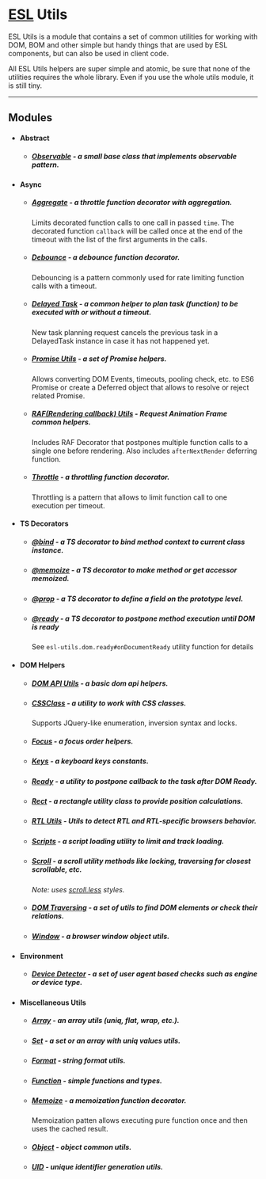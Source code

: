 # [ESL](../../../../) Utils

<a name="intro"></a>

ESL Utils is a module that contains a set of common utilities for working with DOM, BOM and other simple but handy things that are used by ESL components, but can also be used in client code.

All ESL Utils helpers are super simple and atomic, be sure that none of the utilities requires the whole library.
Even if you use the whole utils module, it is still tiny.

---

## Modules

- #### Abstract

  - ##### <a href="./abstract/observable.ts" target="_blank">Observable</a> - a small base class that implements observable pattern.


- #### Async

  - ##### <a href="./async/aggregate.ts" target="_blank">Aggregate</a> - a throttle function decorator with aggregation.
    Limits decorated function calls to one call in passed `time`. The decorated function `callback` will be called once
    at the end of the timeout with the list of the first arguments in the calls.

  - ##### <a href="./async/debounce.ts" target="_blank">Debounce</a> - a debounce function decorator.
    Debouncing is a pattern commonly used for rate limiting function calls with a timeout.

  - ##### <a href="./async/delayed-task.ts" target="_blank">Delayed Task</a> - a common helper to plan task (function) to be executed with or without a timeout.
    New task planning request cancels the previous task in a DelayedTask instance in case it has not happened yet.

  - ##### <a href="./async/promise.ts" target="_blank">Promise Utils</a> - a set of Promise helpers.
    Allows converting DOM Events, timeouts, pooling check, etc. to ES6 Promise or create a Deferred object
    that allows to resolve or reject related Promise.

  - ##### <a href="./async/raf.ts" target="_blank">RAF(Rendering callback) Utils</a> - Request Animation Frame common helpers.
    Includes RAF Decorator that postpones multiple function calls to a single one before rendering.
    Also includes `afterNextRender` deferring function.

  - ##### <a href="./async/throttle.ts" target="_blank">Throttle</a> - a throttling function decorator.
    Throttling is a pattern that allows to limit function call to one execution per timeout.


- #### TS Decorators

    - ##### <a href="./decorators/bind.ts" target="_blank">@bind</a> - a TS decorator to bind method context to current class instance.

    - ##### <a href="./decorators/memoize.ts" target="_blank">@memoize</a> - a TS decorator to make method or get accessor memoized.

    - ##### <a href="./decorators/prop.ts" target="_blank">@prop</a> - a TS decorator to define a field on the prototype level.

    - ##### <a href="./decorators/ready.ts" target="_blank">@ready</a> - a TS decorator to postpone method execution until DOM is ready
      See `esl-utils.dom.ready#onDocumentReady` utility function for details

- #### DOM Helpers

    - ##### <a href="./dom/api.ts" target="_blank">DOM API Utils</a> - a basic dom api helpers.

    - ##### <a href="./dom/class.ts" target="_blank">CSSClass</a> - a utility to work with CSS classes.
      Supports JQuery-like enumeration, inversion syntax and locks.

    - ##### <a href="./dom/focus.ts" target="_blank">Focus</a> - a focus order helpers.

    - ##### <a href="./dom/keys.ts" target="_blank">Keys</a> - a keyboard keys constants.

    - ##### <a href="./dom/ready.ts" target="_blank">Ready</a> - a utility to postpone callback to the task after DOM Ready.

    - ##### <a href="./dom/rect.ts" target="_blank">Rect</a> - a rectangle utility class to provide position calculations.

    - ##### <a href="./dom/rtl.ts" target="_blank">RTL Utils</a> - Utils to detect RTL and RTL-specific browsers behavior.

    - ##### <a href="./dom/script.ts" target="_blank">Scripts</a> - a script loading utility to limit and track loading.

    - ##### <a href="./dom/scroll.ts" target="_blank">Scroll</a> - a scroll utility methods like locking, traversing for closest scrollable, etc.
      *Note: uses <a href="./dom/scroll.less" target="_blank">scroll.less</a> styles.*

    - ##### <a href="./dom/traversing.ts" target="_blank">DOM Traversing</a> - a set of utils to find DOM elements or check their relations.

    - ##### <a href="./dom/window.ts" target="_blank">Window</a> - a browser window object utils.

- #### Environment

    - ##### <a href="./environment/device-detector.ts" target="_blank">Device Detector</a> - a set of user agent based checks such as engine or device type.

- #### Miscellaneous Utils

    - ##### <a href="./misc/array.ts" target="_blank">Array</a> - an array utils (uniq, flat, wrap, etc.).

    - ##### <a href="./misc/set.ts" target="_blank">Set</a> - a set or an array with uniq values utils.

    - ##### <a href="./misc/format.ts" target="_blank">Format</a> - string format utils.

    - ##### <a href="./misc/functions.ts" target="_blank">Function</a> - simple functions and types.

    - ##### <a href="./misc/memoize.ts" target="_blank">Memoize</a> - a memoization function decorator.
      Memoization patten allows executing pure function once and then uses the cached result.

    - ##### <a href="./misc/object.ts" target="_blank">Object</a> - object common utils.

    - ##### <a href="./misc/uid.ts" target="_blank">UID</a> - unique identifier generation utils.
